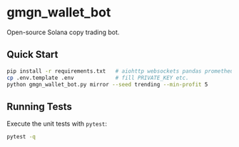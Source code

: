 # gmgn_wallet_bot

Open-source Solana copy trading bot.

## Quick Start

```bash
pip install -r requirements.txt   # aiohttp websockets pandas prometheus-client gmgnai-wrapper
cp .env.template .env             # fill PRIVATE_KEY etc.
python gmgn_wallet_bot.py mirror --seed trending --min-profit 5
```

## Running Tests

Execute the unit tests with `pytest`:

```bash
pytest -q
```
